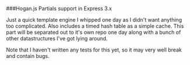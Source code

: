 ###Hogan.js Partials support in Express 3.x

Just a quick template engine I whipped one day as I didn't want anything too complicated. Also includes a timed hash table as a simple cache. This part will be separated out to it's own repo one day along with a bunch of other datastructures I've got lying around.

Note that I haven't written any tests for this yet, so it may very well break and contain bugs.
